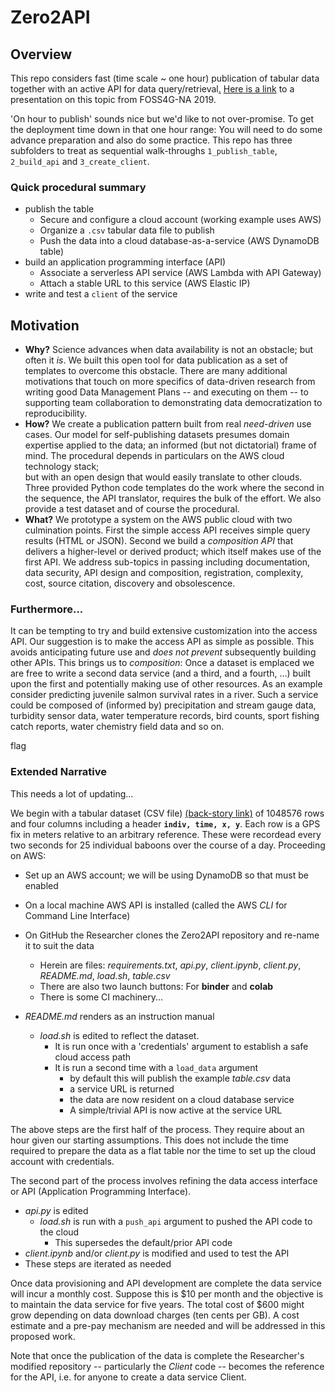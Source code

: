 # Zero2API

## Overview

This repo considers fast (time scale ~ one hour) publication of tabular data together with an active API 
for data query/retrieval[.](https://github.com/robfatland/ops) 
[Here is a link](https://docs.google.com/presentation/d/1LVCK0Szvvyhhgzuvk1U19P8XL9qaAKOuDXEJcYeAVTA/edit?usp=sharing)
to a presentation on this topic from FOSS4G-NA 2019.


'On hour to publish' sounds nice but we'd like to not over-promise. 
To get the deployment time down in that one hour range: You will need to do some advance preparation
and also do some practice. This repo has three subfolders to treat as sequential walk-throughs `1_publish_table`, 
`2_build_api` and `3_create_client`.


### Quick procedural summary

- publish the table
  - Secure and configure a cloud account (working example uses AWS)
  - Organize a `.csv` tabular data file to publish
  - Push the data into a cloud database-as-a-service (AWS DynamoDB table)
- build an application programming interface (API)
  - Associate a serverless API service (AWS Lambda with API Gateway)
  - Attach a stable URL to this service (AWS Elastic IP)
- write and test a `client` of the service


## Motivation


* **Why?** Science advances when data availability is not an obstacle; but often it *is*. We built this open tool 
for data publication as a set of templates to overcome this obstacle. There are many additional motivations that 
touch on more specifics of data-driven research from writing good Data Management Plans -- and executing on them --
to supporting team collaboration to demonstrating data democratization to reproducibility. 
* **How?** We create a publication pattern built from real *need-driven* use cases. 
Our model for self-publishing datasets presumes domain expertise applied to the data; an informed
(but not dictatorial) frame of mind. The procedural depends in particulars on the AWS cloud technology stack;  
but with an open design that would easily translate to other clouds. Three provided Python code templates
do the work where the second in the sequence, the API translator, requires the bulk of the effort. 
We also provide a test dataset and of course the procedural. 
* **What?** We prototype a system on the AWS public cloud with two culmination points. First the simple
access API receives simple query results (HTML or JSON). Second we build a *composition API* that delivers
a higher-level or derived product; which itself makes use of the first API. 
We address sub-topics in passing including documentation, data security, API design and composition, 
registration, complexity, cost, source citation, discovery and obsolescence. 


### Furthermore...

It can be tempting to try and build extensive customization into the access API. Our suggestion is to
make the access API as simple as possible.  This avoids anticipating future use and *does not prevent*
subsequently building other APIs. This brings us to *composition*: Once a dataset is emplaced we are 
free to write a second data service (and a third, and a fourth, ...) built upon the first and potentially 
making use of other resources. As an example consider predicting juvenile salmon survival rates in a
river. Such a service could be composed of (informed by) precipitation and stream gauge data, turbidity 
sensor data, water temperature records, bird counts, sport fishing catch reports, water chemistry 
field data and so on.


flag

### Extended Narrative

This needs a lot of updating...

We begin with a tabular dataset (CSV file)
[(back-story link)](https://en.wikipedia.org/wiki/Amboseli_Baboon_Research_Project)
of 1048576 rows and four columns including a header **`indiv, time, x, y`**. Each row is a GPS
fix in meters relative to an arbitrary reference. These were recordead every two seconds for 25 
individual baboons over the course of a day. Proceeding on AWS:

- Set up an AWS account; we will be using DynamoDB so that must be enabled
- On a local machine AWS API is installed (called the AWS *CLI* for Command Line Interface)
- On GitHub the Researcher clones the Zero2API repository and re-name it to suit the data
  - Herein are files: *requirements.txt*, *api.py*, *client.ipynb*, *client.py*, *README.md*, *load.sh*, *table.csv*
  - There are also two launch buttons: For **binder** and **colab**
  - There is some CI machinery...

- *README.md* renders as an instruction manual
  - *load.sh* is edited to reflect the dataset. 
    - It is run once with a 'credentials' argument to establish a safe cloud access path
    - It is run a second time with a `load_data` argument
      - by default this will publish the example *table.csv* data
      - a service URL is returned
      - the data are now resident on a cloud database service
      - A simple/trivial API is now active at the service URL


The above steps are the first half of the process. They require about an hour given our starting assumptions. 
This does not include the time required to prepare the data as a flat table nor the time to set up the cloud 
account with credentials. 

The second part of the process involves refining the data access interface or API (Application Programming Interface). 

- *api.py* is edited 
  - *load.sh* is run with a `push_api` argument to pushed the API code to the cloud
    - This supersedes the default/prior API code
- *client.ipynb* and/or *client.py* is modified and used to test the API
- These steps are iterated as needed


Once data provisioning and API development are complete the data service will incur a monthly cost. Suppose this 
is $10 per month and the objective is to maintain the data service for five years. The total cost of $600 might
grow depending on data download charges (ten cents per GB). A cost estimate and a pre-pay mechanism are needed 
and will be addressed in this proposed work. 


Note that once the publication of the data is complete the Researcher's modified repository -- particularly the 
*Client* code -- becomes the reference for the API, i.e. for anyone to create a data service Client. 
